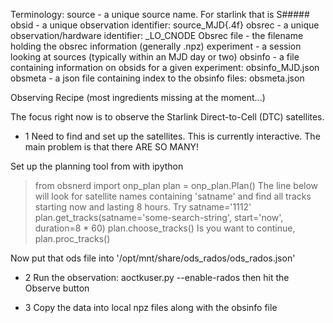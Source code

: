 Terminology:
  source - a unique source name.  For starlink that is S#####
  obsid - a unique observation identifier:  source_MJD{.4f}
  obsrec - a unique observation/hardware identifier:  <obsid>_LO_CNODE
  Obsrec file - the filename holding the obsrec information (generally <obsrec>.npz)
  experiment - a session looking at sources (typically within an MJD day or two)
  obsinfo - a file containing information on obsids for a given experiment:  obsinfo_MJD.json
  obsmeta - a json file containing index to the obsinfo files: obsmeta.json


Observing Recipe (most ingredients missing at the moment...)

The focus right now is to observe the Starlink Direct-to-Cell (DTC) satellites.

- 1 Need to find and set up the satellites.  This is currently interactive.  The main problem is that there ARE SO MANY!

Set up the planning tool from with ipython
> from obsnerd import onp_plan
> plan = onp_plan.Plan()
The line below will look for satellite names containing 'satname' and find all tracks starting now and lasting 8 hours.
Try satname='1112'
> plan.get_tracks(satname='some-search-string', start='now', duration=8 * 60)
> plan.choose_tracks()
Is you want to continue,
> plan.proc_tracks()

Now put that ods file into '/opt/mnt/share/ods_rados/ods_rados.json'

- 2 Run the observation: 
    aoctkuser.py --enable-rados
    then hit the Observe button

- 3 Copy the data into local npz files along with the obsinfo file
    